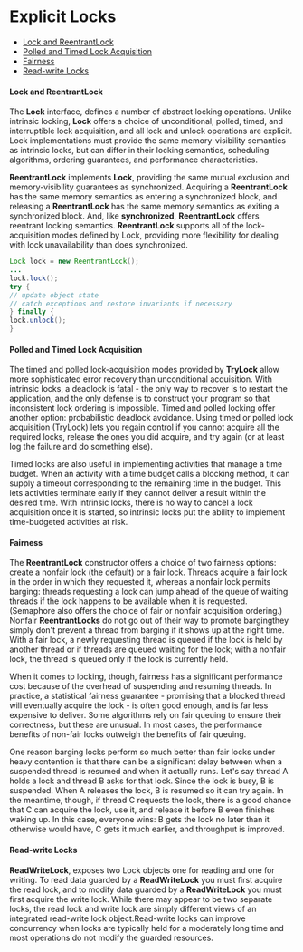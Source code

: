 # Explicit Locks
* [Lock and ReentrantLock](#lock-and-reentrantlock)
* [Polled and Timed Lock Acquisition](#polled-and-timed-lock-acquisition)
* [Fairness](#fairness)
* [Read-write Locks](#read-write-locks)
#### Lock and ReentrantLock
The **Lock** interface, defines a number of abstract locking operations. Unlike intrinsic locking, **Lock** offers a choice of unconditional, polled, timed, and interruptible lock acquisition, and all lock and unlock operations are explicit. Lock implementations must provide the same memory-visibility semantics as intrinsic locks, but can differ in their locking semantics, scheduling algorithms, ordering guarantees, and performance characteristics.

**ReentrantLock** implements **Lock**, providing the same mutual exclusion and memory-visibility guarantees as synchronized. Acquiring a **ReentrantLock** has the same memory semantics as entering a synchronized block, and releasing a **ReentrantLock** has the same memory semantics as exiting a synchronized block. And, like **synchronized**, **ReentrantLock** offers reentrant locking semantics. **ReentrantLock** supports all of the lock-acquisition modes defined by Lock, providing more flexibility for dealing with lock unavailability than does synchronized.
```java
Lock lock = new ReentrantLock();
...
lock.lock();
try {
// update object state
// catch exceptions and restore invariants if necessary
} finally {
lock.unlock();
}
```

#### Polled and Timed Lock Acquisition 
The timed and polled lock-acquisition modes provided by **TryLock** allow more sophisticated error recovery than unconditional acquisition. With intrinsic locks, a deadlock is fatal - the only way to recover is to restart the application, and the only defense is to construct your program so that inconsistent lock ordering is impossible. Timed and polled locking offer another option: probabilistic deadlock avoidance. Using timed or polled lock acquisition (TryLock) lets you regain control if you cannot acquire all the required locks, release the ones you did acquire, and try again (or at least log the failure and do something else).

Timed locks are also useful in implementing activities that manage a time budget. When an activity with a time budget calls a blocking method, it can supply a timeout corresponding to the remaining time in the budget. This lets activities terminate early if they cannot deliver a result within the desired time. With intrinsic locks, there is no way to cancel a lock acquisition once it is started, so intrinsic locks put the ability to implement time-budgeted activities at risk.

#### Fairness 
The **ReentrantLock** constructor offers a choice of two fairness options: create a nonfair lock (the default) or a fair lock. Threads acquire a fair lock in the order in which they requested it, whereas a nonfair lock permits barging: threads requesting a lock can jump ahead of the queue of waiting threads if the lock happens to be available when it is requested. (Semaphore also offers the choice of fair or nonfair acquisition ordering.) Nonfair **ReentrantLocks** do not go out of their way to promote bargingthey simply don't prevent a thread from barging if it shows up at the right time. With a fair lock, a newly requesting thread is queued if the lock is held by another thread or if threads are queued waiting for the lock; with a nonfair lock, the thread is queued only if the lock is currently held.

When it comes to locking, though, fairness has a significant performance cost because of the overhead of suspending and resuming threads. In practice, a statistical fairness guarantee - promising that a blocked thread will eventually acquire the lock - is often good enough, and is far less expensive to deliver. Some algorithms rely on fair queuing to ensure their correctness, but these are unusual. In most cases, the performance benefits of non-fair locks outweigh the benefits of fair queuing.

One reason barging locks perform so much better than fair locks under heavy contention is that there can be a significant delay between when a suspended thread is resumed and when it actually runs. Let's say thread A holds a lock and thread B asks for that lock. Since the lock is busy, B is suspended. When A releases the lock, B is resumed so it can try again. In the meantime, though, if thread C requests the lock, there is a good chance that C can acquire the lock, use it, and release it before B even finishes waking up. In this case, everyone wins: B gets the lock no later than it otherwise would have, C gets it much earlier, and throughput is improved.

#### Read-write Locks
**ReadWriteLock**, exposes two Lock objects one for reading and one for writing. To read data guarded by a **ReadWriteLock** you must first acquire the read lock, and to modify data guarded by a **ReadWriteLock** you must first acquire the write lock. While there may appear to be two separate locks, the read lock and write lock are simply different views of an integrated read-write lock object.Read-write locks can improve concurrency when locks are typically held for a moderately long time and most operations do not modify the guarded resources.